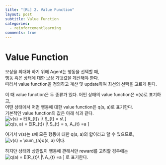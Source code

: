 ```yaml
---
title: "[RL] 2. Value Function"
layout: post
subtitle: Value Function
categories:
  - reinforcementlearning
comments: true
---
```


# Value Function
보상을 최대화 하기 위해 Agent는 행동을 선택할 때,  
행동 혹은 상태에 대한 보상 기댓값을 계산해야 한다.  
따라서 value function을 정의하고 계산 및 update하여 최선의 선택을 고르게 된다.  

이 때 value function은 두 종류가 있다.
어떤 상태의 value function은 v(s)로 표기하고,    
어떤 상태에서 어떤 행동에 대한 value function은 q(s, a)로 표기한다.   
기본적인 value function의 값은 아래 식과 같다.  
<img src="https://latex.codecogs.com/gif.latex?v(s)&space;=&space;E[R_{t}\&space;|\&space;S_{t}&space;=&space;s\&space;]" title="v(s) = E[R_{t}\ |\ S_{t} = s\ ]" />  
<img src="https://latex.codecogs.com/gif.latex?q(s,&space;a)&space;=&space;E[R_{t}\&space;|\&space;S_{t}&space;=&space;s,&space;A_{t}&space;=a&space;]" title="q(s, a) = E[R_{t}\ |\ S_{t} = s, A_{t} =a ]" />  

    
여기서  v(s)는 s에 모든 행동에 대한 q(s, a)의 합이라고 할 수 있으므로,   
<img src="https://latex.codecogs.com/gif.latex?v(s)&space;=&space;\sum_{a}q(s,&space;a)" title="v(s) = \sum_{a}q(s, a)" /> 이다.  
   
하지만 상태와 상관없이 행동에 관해서만 reward를 고려할 경우에는
<img src="https://latex.codecogs.com/gif.latex?q(a)&space;=&space;E[R_{t}\&space;|\&space;A_{t}&space;=a&space;]" title="q(a) = E[R_{t}\ |\ A_{t} =a ]" />
로 표기한다.
